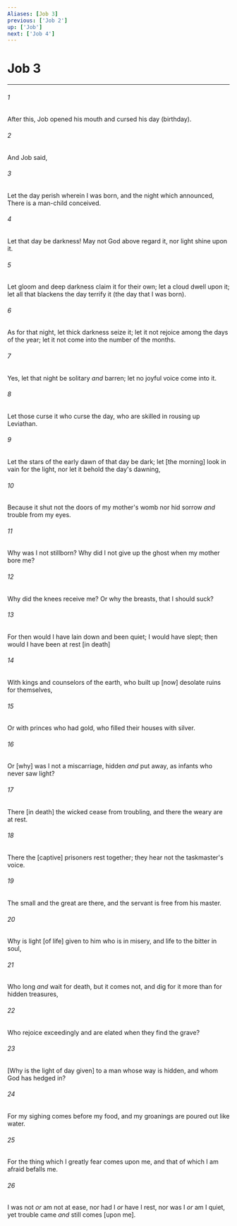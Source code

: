 ```yaml
---
Aliases: [Job 3]
previous: ['Job 2']
up: ['Job']
next: ['Job 4']
---
```

# Job 3

***














###### 1 






After this, Job opened his mouth and cursed his day (birthday). 













###### 2 






And Job said, 













###### 3 






Let the day perish wherein I was born, and the night which announced, There is a man-child conceived. 













###### 4 






Let that day be darkness! May not God above regard it, nor light shine upon it. 













###### 5 






Let gloom and deep darkness claim it for their own; let a cloud dwell upon it; let all that blackens the day terrify it (the day that I was born). 













###### 6 






As for that night, let thick darkness seize it; let it not rejoice among the days of the year; let it not come into the number of the months. 













###### 7 






Yes, let that night be solitary _and_ barren; let no joyful voice come into it. 













###### 8 






Let those curse it who curse the day, who are skilled in rousing up Leviathan. 













###### 9 






Let the stars of the early dawn of that day be dark; let [the morning] look in vain for the light, nor let it behold the day's dawning, 













###### 10 






Because it shut not the doors of my mother's womb nor hid sorrow _and_ trouble from my eyes. 













###### 11 






Why was I not stillborn? Why did I not give up the ghost when my mother bore me? 













###### 12 






Why did the knees receive me? Or why the breasts, that I should suck? 













###### 13 






For then would I have lain down and been quiet; I would have slept; then would I have been at rest [in death] 













###### 14 






With kings and counselors of the earth, who built up [now] desolate ruins for themselves, 













###### 15 






Or with princes who had gold, who filled their houses with silver. 













###### 16 






Or [why] was I not a miscarriage, hidden _and_ put away, as infants who never saw light? 













###### 17 






There [in death] the wicked cease from troubling, and there the weary are at rest. 













###### 18 






There the [captive] prisoners rest together; they hear not the taskmaster's voice. 













###### 19 






The small and the great are there, and the servant is free from his master. 













###### 20 






Why is light [of life] given to him who is in misery, and life to the bitter in soul, 













###### 21 






Who long _and_ wait for death, but it comes not, and dig for it more than for hidden treasures, 













###### 22 






Who rejoice exceedingly and are elated when they find the grave? 













###### 23 






[Why is the light of day given] to a man whose way is hidden, and whom God has hedged in? 













###### 24 






For my sighing comes before my food, and my groanings are poured out like water. 













###### 25 






For the thing which I greatly fear comes upon me, and that of which I am afraid befalls me. 













###### 26 






I was not _or_ am not at ease, nor had I _or_ have I rest, nor was I _or_ am I quiet, yet trouble came _and_ still comes [upon me].
